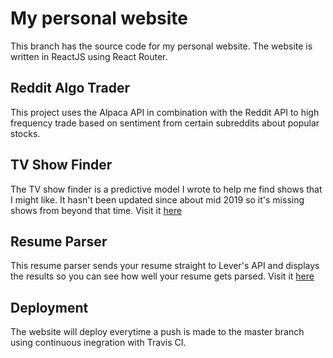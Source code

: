 # My personal website

This branch has the source code for my personal website. The website is written in ReactJS using React Router.

## Reddit Algo Trader

This project uses the Alpaca API in combination with the Reddit API to high frequency trade based on sentiment from certain subreddits about popular stocks.

## TV Show Finder

The TV show finder is a predictive model I wrote to help me find shows that I might like. It hasn't been updated since about mid 2019 so it's missing shows from beyond that time. Visit it [here](https://itsjafer.com/#/show-predictor)

## Resume Parser

This resume parser sends your resume straight to Lever's API and displays the results so you can see how well your resume gets parsed. Visit it [here](https://itsjafer.com/#/parser)


## Deployment

The website will deploy everytime a push is made to the master branch using continuous inegration with Travis CI.

